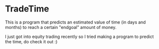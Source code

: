 # TradeTime

This is a program that predicts an estimated value of time (in days and months) to reach a certain "endgoal" amount of money.

I just got into equity trading recently so I tried making a program to predict the time, do check it out :)

